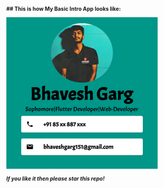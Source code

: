 **## This is how My Basic Intro App looks like:**

<img src="https://github.com/bhavesh1129/Basic-Intro-App-Using-Flutter/blob/master/introApp.PNG" width="400" height="400">

**_If you like it then please star this repo!_**
